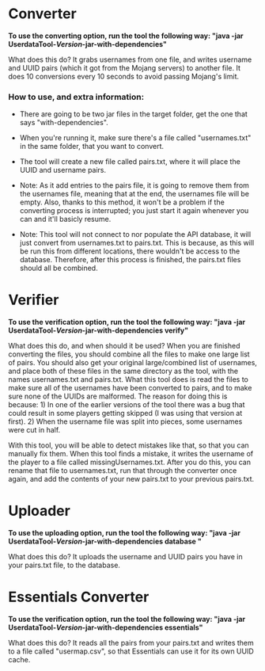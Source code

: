 # Converter #

**To use the converting option, run the tool the following way: "java -jar UserdataTool-*Version*-jar-with-dependencies"**

What does this do? It grabs usernames from one file, and writes username and UUID pairs (which it got from the Mojang servers) to another file. It does 10 conversions every 10 seconds to avoid passing Mojang's limit.

### How to use, and extra information: ###

* There are going to be two jar files in the target folder, get the one that says "with-dependencies".

* When you're running it, make sure there's a file called "usernames.txt" in the same folder, that you want to convert.

* The tool will create a new file called pairs.txt, where it will place the UUID and username pairs.

* Note: As it add entries to the pairs file, it is going to remove them from the usernames file, meaning that at the end, the usernames file will be empty. Also, thanks to this method, it won't be a problem if the converting process is interrupted; you just start it again whenever you can and it'll basicly resume.

* Note: This tool will not connect to nor populate the API database, it will just convert from usernames.txt to pairs.txt. This is because, as this will be run this from different locations, there wouldn't be access to the database. Therefore, after this process is finished, the pairs.txt files should all be combined.

# Verifier #

**To use the verification option, run the tool the following way: "java -jar UserdataTool-*Version*-jar-with-dependencies verify"**

What does this do, and when should it be used? When you are finished converting the files, you should combine all the files to make one large list of pairs. You should also get your original large/combined list of usernames, and place both of these files in the same directory as the tool, with the names usernames.txt and pairs.txt. What this tool does is read the files to make sure all of the usernames have been converted to pairs, and to make sure none of the UUIDs are malformed. The reason for doing this is because: 1) In one of the earlier versions of the tool there was a bug that could result in some players getting skipped (I was using that version at first). 2) When the username file was split into pieces, some usernames were cut in half.

With this tool, you will be able to detect mistakes like that, so that you can manually fix them. When this tool finds a mistake, it writes the username of the player to a file called missingUsernames.txt. After you do this, you can rename that file to usernames.txt, run that through the converter once again, and add the contents of your new pairs.txt to your previous pairs.txt.

# Uploader #

**To use the uploading option, run the tool the following way: "java -jar UserdataTool-*Version*-jar-with-dependencies database <host> <database> <username> <password>"**

What does this do? It uploads the username and UUID pairs you have in your pairs.txt file, to the database.

# Essentials Converter #

**To use the verification option, run the tool the following way: "java -jar UserdataTool-*Version*-jar-with-dependencies essentials"**

What does this do? It reads all the pairs from your pairs.txt and writes them to a file called "usermap.csv", so that Essentials can use it for its own UUID cache.